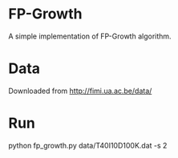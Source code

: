 # FP-Growth
A simple implementation of FP-Growth algorithm.

# Data
Downloaded from http://fimi.ua.ac.be/data/

# Run
python fp_growth.py data/T40I10D100K.dat -s 2
